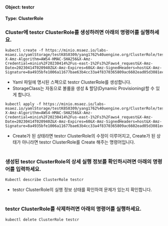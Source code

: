 
#### Object: testcr
#### Type: ClusterRole

### Cluster에 testcr ClusterRole를 생성하려면 아래의 명령어를 실행하세요.

```
kubectl create -f https://minio.msaez.io/labs-msaez.io/yamlStorage/testK8S0309/yang1762%40uengine.org/ClusterRole/testcr.yaml?X-Amz-Algorithm=AWS4-HMAC-SHA256&X-Amz-Credential=minio%2F20230414%2Fus-east-1%2Fs3%2Faws4_request&X-Amz-Date=20230414T020940Z&X-Amz-Expires=60&X-Amz-SignedHeaders=host&X-Amz-Signature=8a4935bfe1006a11677bae63b4cc33a4f8370365809ac6602ead05d3081ec3f0
```
- Yaml 파일에 명시된 스펙으로 testcr ClusterRole를 생성합니다.
- StorageClass는 자동으로 볼륨을 생성 & 할당(Dynamic Provisioning)할 수 있게 합니다.

```
kubectl apply -f https://minio.msaez.io/labs-msaez.io/yamlStorage/testK8S0309/yang1762%40uengine.org/ClusterRole/testcr.yaml?X-Amz-Algorithm=AWS4-HMAC-SHA256&X-Amz-Credential=minio%2F20230414%2Fus-east-1%2Fs3%2Faws4_request&X-Amz-Date=20230414T020940Z&X-Amz-Expires=60&X-Amz-SignedHeaders=host&X-Amz-Signature=8a4935bfe1006a11677bae63b4cc33a4f8370365809ac6602ead05d3081ec3f0
```
- Create가 된 상태라면 testcr ClusterRole의 수정이 이루어지고, Create가 된 상태가 아니라면 testcr ClusterRole를 Create 해주는 명령어입니다.  
#

### 생성된 testcr ClusterRole의 상세 실행 정보를 확인하시려면 아래의 명령어를 입력하세요.

```
Kubectl describe ClusterRole testcr
```
- testcr ClusterRole의 실행 정보 상태를 확인하여 문제가 있는지 확인합니다.  
#

### testcr ClusterRole를 삭제하려면 아래의 명령어를 실행하세요.

```
kubectl delete ClusterRole testcr
```
#
